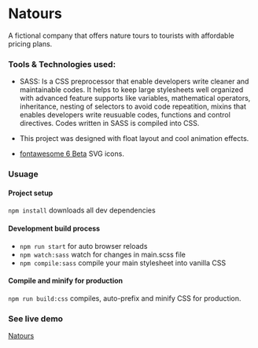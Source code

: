 # Natours

A fictional company that offers nature tours to tourists with affordable pricing plans.

### Tools & Technologies used:

- SASS: Is a CSS preprocessor that enable developers write cleaner and maintainable codes. It helps to keep large stylesheets well organized with advanced feature supports like variables, mathematical operators, inheritance, nesting of selectors to avoid code repeatition, mixins that enables developers write reusuable codes, functions and control directives. Codes written in SASS is compiled into CSS.

- This project was designed with float layout and cool animation effects.

- [fontawesome 6 Beta](https://fontawesome.com/) SVG icons.

### Usuage

#### Project setup

`npm install` downloads all dev dependencies

#### Development build process

- `npm run start` for auto browser reloads
- `npm watch:sass` watch for changes in main.scss file
- `npm compile:sass` compile your main stylesheet into vanilla CSS

#### Compile and minify for production

`npm run build:css` compiles, auto-prefix and minify CSS for production.

### See live demo

[Natours](https://natourist.netlify.app/)

